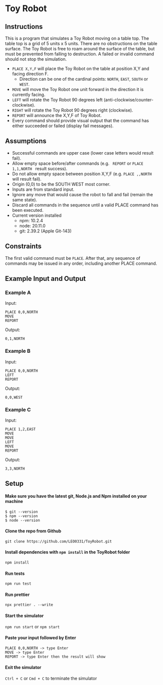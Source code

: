 # Toy Robot

## Instructions

This is a program that simulates a Toy Robot moving on a table top. The table top is a grid of 5 units x 5 units. There are no obstructions on the table surface. The Toy Robot is free to roam around the surface of the table, but must be prevented from falling to destruction. A failed or invalid command should not stop the simulation.

- `PLACE X,Y,F` will place the Toy Robot on the table at position X,Y and facing direction F.
  - Direction can be one of the cardinal points: `NORTH`, `EAST`, `SOUTH` or `WEST`.
- `MOVE` will move the Toy Robot one unit forward in the direction it is currently facing.
- `LEFT` will rotate the Toy Robot 90 degrees left (anti-clockwise/counter-clockwise).
- `RIGHT` will rotate the Toy Robot 90 degrees right (clockwise).
- `REPORT` will announce the X,Y,F of Toy Robot.
- Every command should provide visual output that the command has either succeeded or failed (display fail messages).

## Assumptions

- Successful commands are upper case (lower case letters would result fail).
- Allow empty space before/after commands (e.g. ` REPORT` or `PLACE 1,1,NORTH ` result success).
- Do not allow empty space between position X,Y,F (e.g. `PLACE ,,NORTH` will result fail).
- Origin (0,0) to be the SOUTH WEST most corner.
- Inputs are from standard input.
- Ignore any move that would cause the robot to fall and fail (remain the same state).
- Discard all commands in the sequence until a valid PLACE command has been executed.
- Current version installed
  - npm: 10.2.4
  - node: 20.11.0
  - git: 2.39.2 (Apple Git-143)

## Constraints

The first valid command must be `PLACE`. After that, any sequence of commands may be issued in any order, including another PLACE command.

## Example Input and Output
### Example A
Input:
```
PLACE 0,0,NORTH
MOVE
REPORT
```

Output:
```
0,1,NORTH
```
### Example B
Input:
```
PLACE 0,0,NORTH
LEFT
REPORT
```

Output:
```
0,0,WEST
```
### Example C
Input:
```
PLACE 1,2,EAST
MOVE
MOVE
LEFT
MOVE
REPORT
```

Output:
```
3,3,NORTH
```
## Setup
#### Make sure you have the latest git, Node.js and Npm installed on your machine

```
$ git --version
$ npm --version
$ node --version
```

#### Clone the repo from Github

`git clone https://github.com/LEO0331/ToyRobot.git`

#### Install dependencies with `npm install` in the ToyRobot folder

`npm install`

#### Run tests

`npm run test`

#### Run prettier

`npx prettier . --write`

#### Start the simulator

`npm run start` or `npm start`

#### Paste your input followed by Enter

```
PLACE 0,0,NORTH -> type Enter
MOVE -> type Enter
REPORT -> type Enter then the result will show
```

#### Exit the simulator

`Ctrl + C` or `Cmd + C` to terminate the simulator

